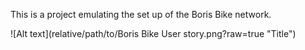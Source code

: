 This is a project emulating the set up of the Boris Bike network.

![Alt text](relative/path/to/Boris Bike User story.png?raw=true "Title")
